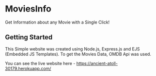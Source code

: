 # MoviesInfo
Get Information about any Movie with a Single Click!

## Getting Started

This Simple website was created using Node.js, Express.js and EJS (Embedded JS Templates). To get the Movies Data, OMDB Api was used.

You can see the live website here - https://ancient-atoll-30179.herokuapp.com/
